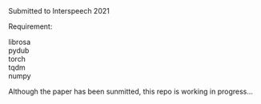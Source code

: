  <End-to-End Language Diarization with Self-Attention for Bilingual Code-switching Speech>
 Submitted to Interspeech 2021
  
  Requirement:
  
  librosa  
  pydub  
  torch  
  tqdm  
  numpy  
  
  Although the paper has been sunmitted, this repo is working in progress...
